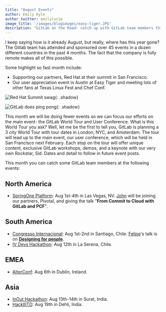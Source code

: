 ```yaml
---
title: "August Events"
author: Emily Kyle
author_twitter: emilylucie
image_title: '/images/blogimages/easy-tiger.JPG'
description: "GitLab on the Road: catch up with GitLab team members this August!"
---
```


I keep saying how is it already August, but really, where has this year gone? The Gitlab team has attended and sponsored over 45 events in a dozen different countries in the past 4 months. The fact that the company is fully remote makes all of this possible.

<!-- more -->

Some highlight so fast month include:

- Supporting our partners, Red Hat at their summit in San Francisco.
- Our user appreciation event in Austin at Easy Tiger and meeting lots of other fans at Texas Linux Fest and Chef Conf.

![Red Hat Summit swag](/images/blogimages/rainbow-stickers.JPG){: .shadow}

![GitLab does ping pong](/images/blogimages/pingpong-swag.JPG){: .shadow}

This month we will be doing fewer events so we can focus our efforts on the main event- the GitLab World Tour and User Conference.
What is this World Tour you ask? Well, let me be the first to tell you, GitLab is planning a 3 city World Tour with tour dates in London, NYC, and Amsterdam. The tour will lead up to the main event, our user conference, which will be held in San Francisco next February. Each stop on the tour will offer unique content, exclusive GitLab workshops, demos, and a keynote with our very own Rockstar, Sid. Dates and detail to follow in future event posts. 

This month you can catch some GitLab team members at the following events:

## North America

- [SpringOne Platform](https://springoneplatform.io/): Aug 1st-4th in Las Vegas, NV. [John] will be joining our partners, Pivotal, and giving the talk "**From Commit to Cloud with GitLab and PCF**".

## South America

- [Congresso Internacional](http://congresoinnovatics.org/): Aug 1st-2nd in Santiago, Chile. [Felipe]'s talk is on [**Designing for people**][felipe-talk].
- [IV Devs Hackathon](http://ivdevs.com): Aug 12th in La Serena, Chile.

## EMEA

- [AlterConf](https://www.alterconf.com/): Aug 6th in Dublin, Ireland.

## Asia

- [InOut Hackathon](https://hackinout.co/): Aug 13th-14th in Surat, India.
- [HackIIITD](https://hack.iiitd.in/): Aug 19th in Dehli, India.

[team]: https://about.gitlab.com/team/
[John]: https://twitter.com/northrup
[Felipe]: https://twitter.com/juanpintoduran
[felipe-talk]: http://congresoinnovatics.org/content/felipe-cabargas-service-enginner-en-gitlab